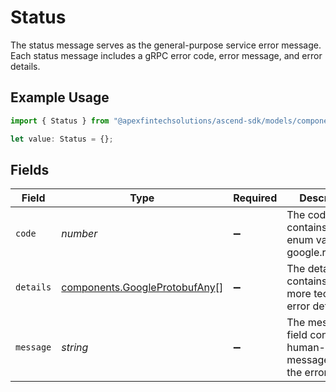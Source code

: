 # Status

The status message serves as the general-purpose service error message. Each status message includes a gRPC error code, error message, and error details.

## Example Usage

```typescript
import { Status } from "@apexfintechsolutions/ascend-sdk/models/components";

let value: Status = {};
```

## Fields

| Field                                                                          | Type                                                                           | Required                                                                       | Description                                                                    |
| ------------------------------------------------------------------------------ | ------------------------------------------------------------------------------ | ------------------------------------------------------------------------------ | ------------------------------------------------------------------------------ |
| `code`                                                                         | *number*                                                                       | :heavy_minus_sign:                                                             | The code field contains an enum value of google.rpc.Code.                      |
| `details`                                                                      | [components.GoogleProtobufAny](../../models/components/googleprotobufany.md)[] | :heavy_minus_sign:                                                             | The details field contains one or more technical error details.                |
| `message`                                                                      | *string*                                                                       | :heavy_minus_sign:                                                             | The message field contains human-friendly messages about the error.            |